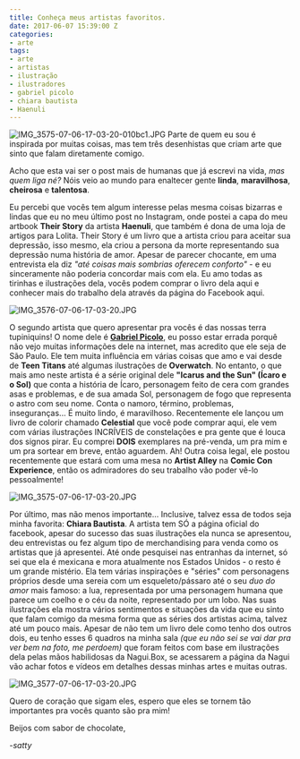 ```yaml
---
title: Conheça meus artistas favoritos.
date: 2017-06-07 15:39:00 Z
categories:
- arte
tags:
- arte
- artistas
- ilustração
- ilustradores
- gabriel picolo
- chiara bautista
- Haenuli
---
```


![IMG_3575-07-06-17-03-20-010bc1.JPG](/uploads/IMG_3575-07-06-17-03-20-010bc1.JPG)
Parte de quem eu sou é inspirada por muitas coisas, mas tem três desenhistas que criam arte que sinto que falam diretamente comigo.

Acho que esta vai ser o post mais de humanas que já escrevi na vida, *mas quem liga né?* Nóis veio ao mundo para enaltecer gente **linda**, **maravilhosa**, **cheirosa** e **talentosa**.

Eu percebi que vocês tem algum interesse pelas mesma coisas bizarras e lindas que eu no meu último post no Instagram, onde postei a capa do meu artbook **Their Story** da artista **Haenuli**, que também é dona de uma loja de artigos para Lolita. Their Story é um livro que a artista criou para aceitar sua depressão, isso mesmo, ela criou a persona da morte representando sua depressão numa história de amor. Apesar de parecer chocante, em uma entrevista ela diz *"até coisas mais sombrias oferecem conforto"* - e eu sinceramente não poderia concordar mais com ela. Eu amo todas as tirinhas e ilustrações dela, vocês podem comprar o livro dela aqui e conhecer mais do trabalho dela através da página do Facebook aqui.

![IMG_3576-07-06-17-03-20.JPG](/uploads/IMG_3576-07-06-17-03-20.JPG)

O segundo artista que quero apresentar pra vocês é das nossas terra tupiniquins! O nome dele é **[Gabriel Picolo](http://google.com)**, eu posso estar errada porquê não vejo muitas informações dele na internet, mas acredito que ele seja de São Paulo. Ele tem muita influência em várias coisas que amo e vai desde de **Teen Titans** até algumas ilustrações de **Overwatch**. No entanto, o que mais amo neste artista é a série original dele **"Icarus and the Sun" (Ícaro e o Sol)** que conta a história de Ícaro, personagem feito de cera com grandes asas e problemas, e de sua amada Sol, personagem de fogo que representa o astro com seu nome. Conta o namoro, término, problemas, inseguranças... É muito lindo, é maravilhoso. Recentemente ele lançou um livro de colorir chamado **Celestial** que você pode comprar aqui, ele vem com várias ilustrações INCRÍVEIS de constelações e pra gente que é louca dos signos pirar. Eu comprei **DOIS** exemplares na pré-venda, um pra mim e um pra sortear em breve, então aguardem. Ah! Outra coisa legal, ele postou recentemente que estará com uma mesa no **Artist Alley** na **Comic Con Experience**, então os admiradores do seu trabalho vão poder vê-lo pessoalmente!

![IMG_3575-07-06-17-03-20.JPG](/uploads/IMG_3575-07-06-17-03-20.JPG)

Por último, mas não menos importante... Inclusive, talvez essa de todos seja minha favorita: **Chiara Bautista**. A artista tem SÓ a página oficial do facebook, apesar do sucesso das suas ilustrações ela nunca se apresentou, deu entrevistas ou fez algum tipo de merchandising para venda como os artistas que já apresentei. Até onde pesquisei nas entranhas da internet, só sei que ela é mexicana e mora atualmente nos Estados Unidos - o resto é um grande mistério. Ela tem várias inspirações e "séries" com personagens próprios desde uma sereia com um esqueleto/pássaro até o seu *duo do amor* mais famoso: a lua, representada por uma personagem humana que parece um coelho e o céu da noite, representado por um lobo. Nas suas ilustrações ela mostra vários sentimentos e situações da vida que eu sinto que falam comigo da mesma forma que as séries dos artistas acima, talvez até um pouco mais. Apesar de não tem um livro dele como tenho dos outros dois, eu tenho esses 6 quadros na minha sala *(que eu não sei se vai dar pra ver bem na foto, me perdoem)* que foram feitos com base em ilustrações dela pelas mãos habilidosas da Nagui.Box, se acessarem a página da Nagui vão achar fotos e vídeos em detalhes dessas minhas artes e muitas outras.

![IMG_3577-07-06-17-03-20.JPG](/uploads/IMG_3577-07-06-17-03-20.JPG)

Quero de coração que sigam eles, espero que eles se tornem tão importantes pra vocês quanto são pra mim!

Beijos com sabor de chocolate,

*-satty*